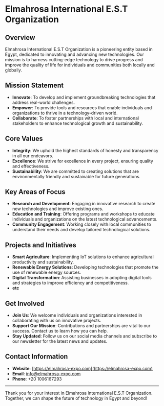 # Elmahrosa International E.S.T Organization

## Overview

Elmahrosa International E.S.T Organization is a pioneering entity based in Egypt, dedicated to innovating and advancing new technologies. Our mission is to harness cutting-edge technology to drive progress and improve the quality of life for individuals and communities both locally and globally.

## Mission Statement

- **Innovate**: To develop and implement groundbreaking technologies that address real-world challenges.
- **Empower**: To provide tools and resources that enable individuals and organizations to thrive in a technology-driven world.
- **Collaborate**: To foster partnerships with local and international stakeholders to enhance technological growth and sustainability.

## Core Values

- **Integrity**: We uphold the highest standards of honesty and transparency in all our endeavors.
- **Excellence**: We strive for excellence in every project, ensuring quality and effectiveness.
- **Sustainability**: We are committed to creating solutions that are environmentally friendly and sustainable for future generations.

## Key Areas of Focus

- **Research and Development**: Engaging in innovative research to create new technologies and improve existing ones.
- **Education and Training**: Offering programs and workshops to educate individuals and organizations on the latest technological advancements.
- **Community Engagement**: Working closely with local communities to understand their needs and develop tailored technological solutions.

## Projects and Initiatives

- **Smart Agriculture**: Implementing IoT solutions to enhance agricultural productivity and sustainability.
- **Renewable Energy Solutions**: Developing technologies that promote the use of renewable energy sources.
- **Digital Transformation**: Assisting businesses in adopting digital tools and strategies to improve efficiency and competitiveness.
- **etc**

## Get Involved

- **Join Us**: We welcome individuals and organizations interested in collaborating with us on innovative projects.
- **Support Our Mission**: Contributions and partnerships are vital to our success. Contact us to learn how you can help.
- **Stay Updated**: Follow us on our social media channels and subscribe to our newsletter for the latest news and updates.

## Contact Information

- **Website**: [https://elmahrosa-expo.com](https://elmahrosa-expo.com) 
- **Email**: info@elmahrosa-expo.com
- **Phone**: +20 1006167293

---

Thank you for your interest in Elmahrosa International E.S.T Organization. Together, we can shape the future of technology in Egypt and beyond!

